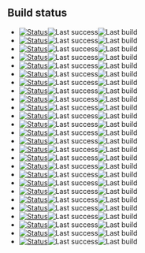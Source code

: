 ## Build status

* [![Status](https://github.com/compiler-explorer/compiler-workflows/actions/workflows//build-daily-SPIRV-Tools.yml/badge.svg)](https://github.com/compiler-explorer/compiler-workflows/actions/workflows//build-daily-SPIRV-Tools.yml)![Last success](https://img.shields.io/badge/dynamic/json?color=success&label=Last+OK&query=%24.last_success.timestamp&url=https%3A%2F%2Flambda.compiler-explorer.com%2Fcompiler-build%2FSPIRV-Tools)![Last build](https://img.shields.io/badge/dynamic/json?color=yellow&label=Last+build&query=%24.last_build.timestamp&url=https%3A%2F%2Flambda.compiler-explorer.com%2Fcompiler-build%2FSPIRV-Tools)
* [![Status](https://github.com/compiler-explorer/compiler-workflows/actions/workflows//build-daily-cc65.yml/badge.svg)](https://github.com/compiler-explorer/compiler-workflows/actions/workflows//build-daily-cc65.yml)![Last success](https://img.shields.io/badge/dynamic/json?color=success&label=Last+OK&query=%24.last_success.timestamp&url=https%3A%2F%2Flambda.compiler-explorer.com%2Fcompiler-build%2Fcc65)![Last build](https://img.shields.io/badge/dynamic/json?color=yellow&label=Last+build&query=%24.last_build.timestamp&url=https%3A%2F%2Flambda.compiler-explorer.com%2Fcompiler-build%2Fcc65)
* [![Status](https://github.com/compiler-explorer/compiler-workflows/actions/workflows//build-daily-clang.yml/badge.svg)](https://github.com/compiler-explorer/compiler-workflows/actions/workflows//build-daily-clang.yml)![Last success](https://img.shields.io/badge/dynamic/json?color=success&label=Last+OK&query=%24.last_success.timestamp&url=https%3A%2F%2Flambda.compiler-explorer.com%2Fcompiler-build%2Fclang)![Last build](https://img.shields.io/badge/dynamic/json?color=yellow&label=Last+build&query=%24.last_build.timestamp&url=https%3A%2F%2Flambda.compiler-explorer.com%2Fcompiler-build%2Fclang)
* [![Status](https://github.com/compiler-explorer/compiler-workflows/actions/workflows//build-daily-clang_assertions.yml/badge.svg)](https://github.com/compiler-explorer/compiler-workflows/actions/workflows//build-daily-clang_assertions.yml)![Last success](https://img.shields.io/badge/dynamic/json?color=success&label=Last+OK&query=%24.last_success.timestamp&url=https%3A%2F%2Flambda.compiler-explorer.com%2Fcompiler-build%2Fclang_assertions)![Last build](https://img.shields.io/badge/dynamic/json?color=yellow&label=Last+build&query=%24.last_build.timestamp&url=https%3A%2F%2Flambda.compiler-explorer.com%2Fcompiler-build%2Fclang_assertions)
* [![Status](https://github.com/compiler-explorer/compiler-workflows/actions/workflows//build-daily-clang_autonsdmi.yml/badge.svg)](https://github.com/compiler-explorer/compiler-workflows/actions/workflows//build-daily-clang_autonsdmi.yml)![Last success](https://img.shields.io/badge/dynamic/json?color=success&label=Last+OK&query=%24.last_success.timestamp&url=https%3A%2F%2Flambda.compiler-explorer.com%2Fcompiler-build%2Fclang_autonsdmi)![Last build](https://img.shields.io/badge/dynamic/json?color=yellow&label=Last+build&query=%24.last_build.timestamp&url=https%3A%2F%2Flambda.compiler-explorer.com%2Fcompiler-build%2Fclang_autonsdmi)
* [![Status](https://github.com/compiler-explorer/compiler-workflows/actions/workflows//build-daily-clang_cppx.yml/badge.svg)](https://github.com/compiler-explorer/compiler-workflows/actions/workflows//build-daily-clang_cppx.yml)![Last success](https://img.shields.io/badge/dynamic/json?color=success&label=Last+OK&query=%24.last_success.timestamp&url=https%3A%2F%2Flambda.compiler-explorer.com%2Fcompiler-build%2Fclang_cppx)![Last build](https://img.shields.io/badge/dynamic/json?color=yellow&label=Last+build&query=%24.last_build.timestamp&url=https%3A%2F%2Flambda.compiler-explorer.com%2Fcompiler-build%2Fclang_cppx)
* [![Status](https://github.com/compiler-explorer/compiler-workflows/actions/workflows//build-daily-clang_cppx_ext.yml/badge.svg)](https://github.com/compiler-explorer/compiler-workflows/actions/workflows//build-daily-clang_cppx_ext.yml)![Last success](https://img.shields.io/badge/dynamic/json?color=success&label=Last+OK&query=%24.last_success.timestamp&url=https%3A%2F%2Flambda.compiler-explorer.com%2Fcompiler-build%2Fclang_cppx_ext)![Last build](https://img.shields.io/badge/dynamic/json?color=yellow&label=Last+build&query=%24.last_build.timestamp&url=https%3A%2F%2Flambda.compiler-explorer.com%2Fcompiler-build%2Fclang_cppx_ext)
* [![Status](https://github.com/compiler-explorer/compiler-workflows/actions/workflows//build-daily-clang_cppx_p2320.yml/badge.svg)](https://github.com/compiler-explorer/compiler-workflows/actions/workflows//build-daily-clang_cppx_p2320.yml)![Last success](https://img.shields.io/badge/dynamic/json?color=success&label=Last+OK&query=%24.last_success.timestamp&url=https%3A%2F%2Flambda.compiler-explorer.com%2Fcompiler-build%2Fclang_cppx_p2320)![Last build](https://img.shields.io/badge/dynamic/json?color=yellow&label=Last+build&query=%24.last_build.timestamp&url=https%3A%2F%2Flambda.compiler-explorer.com%2Fcompiler-build%2Fclang_cppx_p2320)
* [![Status](https://github.com/compiler-explorer/compiler-workflows/actions/workflows//build-daily-clang_lifetime.yml/badge.svg)](https://github.com/compiler-explorer/compiler-workflows/actions/workflows//build-daily-clang_lifetime.yml)![Last success](https://img.shields.io/badge/dynamic/json?color=success&label=Last+OK&query=%24.last_success.timestamp&url=https%3A%2F%2Flambda.compiler-explorer.com%2Fcompiler-build%2Fclang_lifetime)![Last build](https://img.shields.io/badge/dynamic/json?color=yellow&label=Last+build&query=%24.last_build.timestamp&url=https%3A%2F%2Flambda.compiler-explorer.com%2Fcompiler-build%2Fclang_lifetime)
* [![Status](https://github.com/compiler-explorer/compiler-workflows/actions/workflows//build-daily-clang_llvmflang.yml/badge.svg)](https://github.com/compiler-explorer/compiler-workflows/actions/workflows//build-daily-clang_llvmflang.yml)![Last success](https://img.shields.io/badge/dynamic/json?color=success&label=Last+OK&query=%24.last_success.timestamp&url=https%3A%2F%2Flambda.compiler-explorer.com%2Fcompiler-build%2Fclang_llvmflang)![Last build](https://img.shields.io/badge/dynamic/json?color=yellow&label=Last+build&query=%24.last_build.timestamp&url=https%3A%2F%2Flambda.compiler-explorer.com%2Fcompiler-build%2Fclang_llvmflang)
* [![Status](https://github.com/compiler-explorer/compiler-workflows/actions/workflows//build-daily-clang_parmexpr.yml/badge.svg)](https://github.com/compiler-explorer/compiler-workflows/actions/workflows//build-daily-clang_parmexpr.yml)![Last success](https://img.shields.io/badge/dynamic/json?color=success&label=Last+OK&query=%24.last_success.timestamp&url=https%3A%2F%2Flambda.compiler-explorer.com%2Fcompiler-build%2Fclang_parmexpr)![Last build](https://img.shields.io/badge/dynamic/json?color=yellow&label=Last+build&query=%24.last_build.timestamp&url=https%3A%2F%2Flambda.compiler-explorer.com%2Fcompiler-build%2Fclang_parmexpr)
* [![Status](https://github.com/compiler-explorer/compiler-workflows/actions/workflows//build-daily-clang_patmat.yml/badge.svg)](https://github.com/compiler-explorer/compiler-workflows/actions/workflows//build-daily-clang_patmat.yml)![Last success](https://img.shields.io/badge/dynamic/json?color=success&label=Last+OK&query=%24.last_success.timestamp&url=https%3A%2F%2Flambda.compiler-explorer.com%2Fcompiler-build%2Fclang_patmat)![Last build](https://img.shields.io/badge/dynamic/json?color=yellow&label=Last+build&query=%24.last_build.timestamp&url=https%3A%2F%2Flambda.compiler-explorer.com%2Fcompiler-build%2Fclang_patmat)
* [![Status](https://github.com/compiler-explorer/compiler-workflows/actions/workflows//build-daily-clang_reflection.yml/badge.svg)](https://github.com/compiler-explorer/compiler-workflows/actions/workflows//build-daily-clang_reflection.yml)![Last success](https://img.shields.io/badge/dynamic/json?color=success&label=Last+OK&query=%24.last_success.timestamp&url=https%3A%2F%2Flambda.compiler-explorer.com%2Fcompiler-build%2Fclang_reflection)![Last build](https://img.shields.io/badge/dynamic/json?color=yellow&label=Last+build&query=%24.last_build.timestamp&url=https%3A%2F%2Flambda.compiler-explorer.com%2Fcompiler-build%2Fclang_reflection)
* [![Status](https://github.com/compiler-explorer/compiler-workflows/actions/workflows//build-daily-clang_relocatable.yml/badge.svg)](https://github.com/compiler-explorer/compiler-workflows/actions/workflows//build-daily-clang_relocatable.yml)![Last success](https://img.shields.io/badge/dynamic/json?color=success&label=Last+OK&query=%24.last_success.timestamp&url=https%3A%2F%2Flambda.compiler-explorer.com%2Fcompiler-build%2Fclang_relocatable)![Last build](https://img.shields.io/badge/dynamic/json?color=yellow&label=Last+build&query=%24.last_build.timestamp&url=https%3A%2F%2Flambda.compiler-explorer.com%2Fcompiler-build%2Fclang_relocatable)
* [![Status](https://github.com/compiler-explorer/compiler-workflows/actions/workflows//build-daily-cproc.yml/badge.svg)](https://github.com/compiler-explorer/compiler-workflows/actions/workflows//build-daily-cproc.yml)![Last success](https://img.shields.io/badge/dynamic/json?color=success&label=Last+OK&query=%24.last_success.timestamp&url=https%3A%2F%2Flambda.compiler-explorer.com%2Fcompiler-build%2Fcproc)![Last build](https://img.shields.io/badge/dynamic/json?color=yellow&label=Last+build&query=%24.last_build.timestamp&url=https%3A%2F%2Flambda.compiler-explorer.com%2Fcompiler-build%2Fcproc)
* [![Status](https://github.com/compiler-explorer/compiler-workflows/actions/workflows//build-daily-gcc.yml/badge.svg)](https://github.com/compiler-explorer/compiler-workflows/actions/workflows//build-daily-gcc.yml)![Last success](https://img.shields.io/badge/dynamic/json?color=success&label=Last+OK&query=%24.last_success.timestamp&url=https%3A%2F%2Flambda.compiler-explorer.com%2Fcompiler-build%2Fgcc)![Last build](https://img.shields.io/badge/dynamic/json?color=yellow&label=Last+build&query=%24.last_build.timestamp&url=https%3A%2F%2Flambda.compiler-explorer.com%2Fcompiler-build%2Fgcc)
* [![Status](https://github.com/compiler-explorer/compiler-workflows/actions/workflows//build-daily-gcc_contracts.yml/badge.svg)](https://github.com/compiler-explorer/compiler-workflows/actions/workflows//build-daily-gcc_contracts.yml)![Last success](https://img.shields.io/badge/dynamic/json?color=success&label=Last+OK&query=%24.last_success.timestamp&url=https%3A%2F%2Flambda.compiler-explorer.com%2Fcompiler-build%2Fgcc_contracts)![Last build](https://img.shields.io/badge/dynamic/json?color=yellow&label=Last+build&query=%24.last_build.timestamp&url=https%3A%2F%2Flambda.compiler-explorer.com%2Fcompiler-build%2Fgcc_contracts)
* [![Status](https://github.com/compiler-explorer/compiler-workflows/actions/workflows//build-daily-gcc_contracts_labels.yml/badge.svg)](https://github.com/compiler-explorer/compiler-workflows/actions/workflows//build-daily-gcc_contracts_labels.yml)![Last success](https://img.shields.io/badge/dynamic/json?color=success&label=Last+OK&query=%24.last_success.timestamp&url=https%3A%2F%2Flambda.compiler-explorer.com%2Fcompiler-build%2Fgcc_contracts_labels)![Last build](https://img.shields.io/badge/dynamic/json?color=yellow&label=Last+build&query=%24.last_build.timestamp&url=https%3A%2F%2Flambda.compiler-explorer.com%2Fcompiler-build%2Fgcc_contracts_labels)
* [![Status](https://github.com/compiler-explorer/compiler-workflows/actions/workflows//build-daily-gcc_coroutines.yml/badge.svg)](https://github.com/compiler-explorer/compiler-workflows/actions/workflows//build-daily-gcc_coroutines.yml)![Last success](https://img.shields.io/badge/dynamic/json?color=success&label=Last+OK&query=%24.last_success.timestamp&url=https%3A%2F%2Flambda.compiler-explorer.com%2Fcompiler-build%2Fgcc_coroutines)![Last build](https://img.shields.io/badge/dynamic/json?color=yellow&label=Last+build&query=%24.last_build.timestamp&url=https%3A%2F%2Flambda.compiler-explorer.com%2Fcompiler-build%2Fgcc_coroutines)
* [![Status](https://github.com/compiler-explorer/compiler-workflows/actions/workflows//build-daily-gcc_gccrs_master.yml/badge.svg)](https://github.com/compiler-explorer/compiler-workflows/actions/workflows//build-daily-gcc_gccrs_master.yml)![Last success](https://img.shields.io/badge/dynamic/json?color=success&label=Last+OK&query=%24.last_success.timestamp&url=https%3A%2F%2Flambda.compiler-explorer.com%2Fcompiler-build%2Fgcc_gccrs_master)![Last build](https://img.shields.io/badge/dynamic/json?color=yellow&label=Last+build&query=%24.last_build.timestamp&url=https%3A%2F%2Flambda.compiler-explorer.com%2Fcompiler-build%2Fgcc_gccrs_master)
* [![Status](https://github.com/compiler-explorer/compiler-workflows/actions/workflows//build-daily-gcc_modules.yml/badge.svg)](https://github.com/compiler-explorer/compiler-workflows/actions/workflows//build-daily-gcc_modules.yml)![Last success](https://img.shields.io/badge/dynamic/json?color=success&label=Last+OK&query=%24.last_success.timestamp&url=https%3A%2F%2Flambda.compiler-explorer.com%2Fcompiler-build%2Fgcc_modules)![Last build](https://img.shields.io/badge/dynamic/json?color=yellow&label=Last+build&query=%24.last_build.timestamp&url=https%3A%2F%2Flambda.compiler-explorer.com%2Fcompiler-build%2Fgcc_modules)
* [![Status](https://github.com/compiler-explorer/compiler-workflows/actions/workflows//build-daily-go.yml/badge.svg)](https://github.com/compiler-explorer/compiler-workflows/actions/workflows//build-daily-go.yml)![Last success](https://img.shields.io/badge/dynamic/json?color=success&label=Last+OK&query=%24.last_success.timestamp&url=https%3A%2F%2Flambda.compiler-explorer.com%2Fcompiler-build%2Fgo)![Last build](https://img.shields.io/badge/dynamic/json?color=yellow&label=Last+build&query=%24.last_build.timestamp&url=https%3A%2F%2Flambda.compiler-explorer.com%2Fcompiler-build%2Fgo)
* [![Status](https://github.com/compiler-explorer/compiler-workflows/actions/workflows//build-daily-llvm.yml/badge.svg)](https://github.com/compiler-explorer/compiler-workflows/actions/workflows//build-daily-llvm.yml)![Last success](https://img.shields.io/badge/dynamic/json?color=success&label=Last+OK&query=%24.last_success.timestamp&url=https%3A%2F%2Flambda.compiler-explorer.com%2Fcompiler-build%2Fllvm)![Last build](https://img.shields.io/badge/dynamic/json?color=yellow&label=Last+build&query=%24.last_build.timestamp&url=https%3A%2F%2Flambda.compiler-explorer.com%2Fcompiler-build%2Fllvm)
* [![Status](https://github.com/compiler-explorer/compiler-workflows/actions/workflows//build-daily-mrustc.yml/badge.svg)](https://github.com/compiler-explorer/compiler-workflows/actions/workflows//build-daily-mrustc.yml)![Last success](https://img.shields.io/badge/dynamic/json?color=success&label=Last+OK&query=%24.last_success.timestamp&url=https%3A%2F%2Flambda.compiler-explorer.com%2Fcompiler-build%2Fmrustc)![Last build](https://img.shields.io/badge/dynamic/json?color=yellow&label=Last+build&query=%24.last_build.timestamp&url=https%3A%2F%2Flambda.compiler-explorer.com%2Fcompiler-build%2Fmrustc)
* [![Status](https://github.com/compiler-explorer/compiler-workflows/actions/workflows//build-daily-rustc-cg-gcc_master.yml/badge.svg)](https://github.com/compiler-explorer/compiler-workflows/actions/workflows//build-daily-rustc-cg-gcc_master.yml)![Last success](https://img.shields.io/badge/dynamic/json?color=success&label=Last+OK&query=%24.last_success.timestamp&url=https%3A%2F%2Flambda.compiler-explorer.com%2Fcompiler-build%2Frustc-cg-gcc_master)![Last build](https://img.shields.io/badge/dynamic/json?color=yellow&label=Last+build&query=%24.last_build.timestamp&url=https%3A%2F%2Flambda.compiler-explorer.com%2Fcompiler-build%2Frustc-cg-gcc_master)
* [![Status](https://github.com/compiler-explorer/compiler-workflows/actions/workflows//build-daily-tinycc.yml/badge.svg)](https://github.com/compiler-explorer/compiler-workflows/actions/workflows//build-daily-tinycc.yml)![Last success](https://img.shields.io/badge/dynamic/json?color=success&label=Last+OK&query=%24.last_success.timestamp&url=https%3A%2F%2Flambda.compiler-explorer.com%2Fcompiler-build%2Ftinycc)![Last build](https://img.shields.io/badge/dynamic/json?color=yellow&label=Last+build&query=%24.last_build.timestamp&url=https%3A%2F%2Flambda.compiler-explorer.com%2Fcompiler-build%2Ftinycc)
